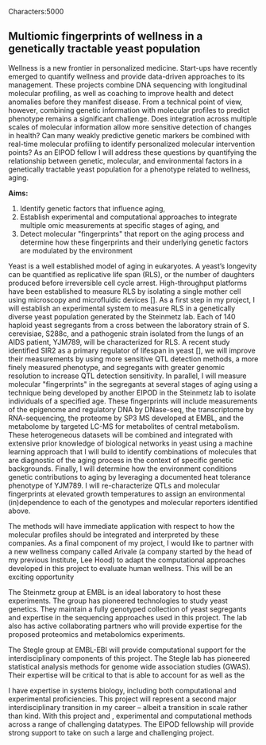 Characters:5000

## Multiomic fingerprints of wellness in a genetically tractable yeast population

Wellness is a new frontier in personalized medicine. Start-ups have recently emerged to quantify wellness and provide data-driven approaches to its management.  These projects combine DNA sequencing with longitudinal molecular profiling, as well as coaching to improve health and detect anomalies before they manifest disease. From a technical point of view, however, combining genetic information with molecular profiles to predict phenotype remains a significant challenge. Does integration across multiple scales of molecular information allow more sensitive detection of changes in health? Can many weakly predictive genetic markers be combined with real-time molecular profiling to identify personalized molecular intervention points? As an EIPOD fellow I will address these questions by quantifying the relationship between genetic, molecular, and environmental factors in a genetically tractable yeast population for a phenotype related to wellness, aging.

**Aims:**

1. Identify genetic factors that influence aging,
2. Establish experimental and computational approaches to integrate multiple omic measurements at specific stages of aging, and
3. Detect molecular "fingerprints" that report on the aging process and determine how these fingerprints and their underlying genetic factors are modulated by the environment

Yeast is a well established model of aging in eukaryotes. A yeast’s longevity can be quantified as replicative life span (RLS), or the number of daughters produced before irreversible cell cycle arrest. High-throughput platforms have been established to measure RLS by isolating a single mother cell using microscopy and microfluidic devices []. As a first step in my project, I will establish an experimental system to measure RLS in a genetically diverse yeast population generated by the Steinmetz lab.  Each of 140 haploid yeast segregants from a cross between the laboratory strain of S. cerevisiae, S288c, and a pathogenic strain isolated from the lungs of an AIDS patient, YJM789, will be characterized for RLS. A recent study identified SIR2 as a primary regulator of lifespan in yeast [], we will improve their measurements by using more sensitive QTL detection methods, a more finely measured phenotype, and segregants with greater genomic resolution to increase QTL detection sensitivity. In parallel, I will measure molecular "fingerprints" in the segregants at several stages of aging using a technique being developed by another EIPOD in the Steinmetz lab to isolate individuals of a specified age. These fingerprints will include measurements of the epigenome and regulatory DNA by DNase-seq, the transcriptome by RNA-sequencing, the proteome by SP3 MS developed at EMBL, and the metabolome by targeted LC-MS for metabolites of central metabolism. These heterogeneous datasets will be combined and integrated with extensive prior knowledge of biological networks in yeast using a machine learning approach that I will build to identify combinations of molecules that are diagnostic of the aging process in the context of specific genetic backgrounds. Finally, I will determine how the environment conditions genetic contributions to aging by leveraging a documented heat tolerance phenotype of YJM789. I will re-characterize QTLs and molecular fingerprints at elevated growth temperatures to assign an environmental (in)dependence to each of the genotypes and molecular reporters identified above.

The methods will have immediate application with respect to how the molecular profiles should be integrated and interpreted by these companies. As a final component of my project, I would like to partner with a new wellness company called Arivale (a company started by the head of my previous Institute, Lee Hood) to adapt the computational approaches developed in this project to evaluate human wellness. This will be an exciting opportunity

The Steinmetz group at EMBL is an ideal laboratory to host these experiments. The group has pioneered technologies to study yeast genetics. They maintain a fully genotyped collection of yeast segregants and expertise in the sequencing approaches used in this project. The lab also has active collaborating partners who will provide expertise for the proposed proteomics and metabolomics experiments.

The Stegle group at EMBL-EBI will provide computational support for the interdisciplinary components of this project. The Stegle lab has pioneered statistical analysis methods for genome wide association studies (GWAS). Their expertise will be critical to that is able to account for as well as the

I have expertise in systems biology, including both computational and experimental proficiencies. This project will represent a  second major interdisciplinary transition in my career – albeit a transition in scale rather than kind. With this project and , experimental and computational methods across a range of challenging datatypes. The EIPOD fellowship will provide strong support to take on such a large and challenging project.
